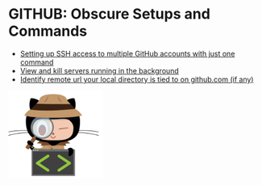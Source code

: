 # GITHUB: Obscure Setups and Commands

* [Setting up SSH access to multiple GitHub accounts with just one command](./multi-github-account-ssh-setup.md)
* [View and kill servers running in the background](./view-and-kill-active-servers.md)
* [Identify remote url your local directory is tied to on github.com (if any)](./list-remote-url.md)

![OCTOCAT](./octocat-detective.jpg)
